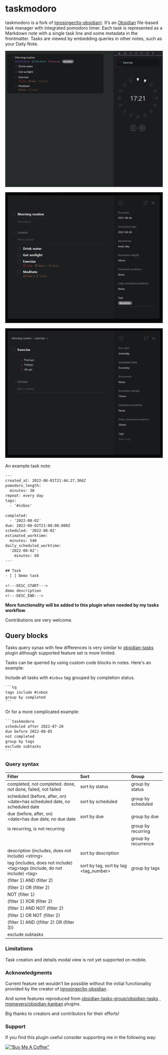 # taskmodoro

taskmodoro is a fork of [tgrosinger/tq-obsidian)](https://github.com/tgrosinger/tq-obsidian). It’s an [Obsidian](https://obsidian.md) file-based task manager with integrated pomodoro timer. Each task is represented as a Markdown note with a single task line and some metadata in the frontmatter. Tasks are viewed by embedding queries in other notes, such as your Daily Note.
  
![task details](https://raw.githubusercontent.com/Borouch/taskmodoro-obsidian/main/resources/screenshots/query_tasks_list_with_timer.png)

![create-task](https://raw.githubusercontent.com/Borouch/taskmodoro-obsidian/main/resources/screenshots/task-details.png)

  

![edit task repeat](https://raw.githubusercontent.com/Borouch/taskmodoro-obsidian/main/resources/screenshots/task-details-subtask.png)


An example task note:

```
---
created_at: 2022-08-01T21:44:27.366Z
pomodoro_length:
  minutes: 30
repeat: every day
tags:
  - '#inbox'

completed:
  - '2022-08-02'
due: 2022-08-02T21:00:00.000Z
scheduled: '2022-08-02'
estimated_worktime:
  minutes: 540
daily_scheduled_worktime:
  '2022-08-02':
    minutes: 60
---

## Task
- [ ] Demo task

<!---DESC_START--->
demo description
<!---DESC_END--->
```

**More functionality will be added to this plugin when needed by my tasks workflow**.

Contributions are very welcome.

## Query blocks

Tasks query synax with few differences is very similar to [obsidian-tasks](https://github.com/obsidian-tasks-group/obsidian-tasks) plugin although supported feature set is more limited.

Tasks can be queried by using custom code blocks in notes. Here's an example:

Include all tasks with `#inbox` tag grouped by completion status.

  

	```tq
	tags include #inbox
	group by completed
	```


  

Or for a more complicated example:

  

	```taskmodoro
	scheduled after 2022-07-28
	due before 2022-08-05
	not completed
	group by tags
	exclude subtasks
	```

  

### Query syntax



|  Filter                                                                                    |  Sort                                         | Group                 |
|:-------------------------------------------------------------------------------------------|:----------------------------------------------|:----------------------|
|  completed, not completed. done, not done, failed, not failed                              |  sort by status                               |  group by status      |
|  scheduled (before, after, on) &lt;date&gt;has scheduled date, no scheduled date           |  sort by scheduled                            |  group by scheduled   |
|  due (before, after, on) &lt;date&gt;has due date, no due date                             |  sort by due                                  |  group by due         |
|  is recurring, is not recurring                                                            |  &nbsp;                                       |  group by recurring   |
|  &nbsp;                                                                                    |  &nbsp;                                       |  group by recurrence  |
|  description (includes, does not include) &lt;string&gt;                                   |  sort by description                          |  &nbsp;               |
|  tag (includes, does not include) &lt;tag&gt;tags (include, do not include) &lt;tag&gt;    |  sort by tag, sort by tag &lt;tag_number&gt;  |  group by tags        |
|  (filter 1) AND (filter 2)                                                                 |  &nbsp;                                       |  &nbsp;               |
|  (filter 1) OR (filter 2)                                                                  |  &nbsp;                                       |  &nbsp;               |
|  NOT (filter 1)                                                                            |  &nbsp;                                       |  &nbsp;               |
|  (filter 1) XOR (filter 2)                                                                 |  &nbsp;                                       |  &nbsp;               |
|  (filter 1) AND NOT (filter 2)                                                             |  &nbsp;                                       |  &nbsp;               |
|  (filter 1) OR NOT (filter 2)                                                              |  &nbsp;                                       |  &nbsp;               |
|  (filter 1) AND ((filter 2) OR (filter 3))                                                 |  &nbsp;                                       |  &nbsp;               |
|  exclude subtasks                                                                          |  &nbsp;                                       |  &nbsp;               |  

### Limitations
Task creation and details modal view is not yet supported on mobile.

### Acknowledgments
Current feature set wouldn’t be possible without the initial functionality provided by the creator of [tgrosinger/tq-obsidian](https://github.com/tgrosinger/tq-obsidian) . 

And some features reproduced from  [obsidian-tasks-group/obsidian-tasks](https://github.com/obsidian-tasks-group/obsidian-tasks) , [mgmeyers/obsidian-kanban](https://github.com/mgmeyers/obsidian-kanban) plugins. 

Big thanks to creators and contributors for their efforts!

### Support
If you find this plugin useful consider supporting me in the following way:

[!["Buy Me A Coffee"](https://www.buymeacoffee.com/assets/img/custom_images/orange_img.png)](https://www.buymeacoffee.com/Borouch)